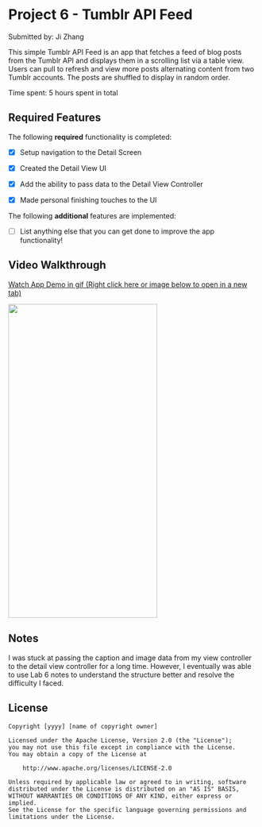 # Project 6 - Tumblr API Feed

Submitted by: Ji Zhang

This simple Tumblr API Feed is an app that fetches a feed of blog posts from the Tumblr API and displays them in a scrolling list via a table view. Users can pull to refresh and view more posts alternating content from two Tumblr accounts. The posts are shuffled to display in random order.

Time spent: 5 hours spent in total

## Required Features

The following **required** functionality is completed:

- [X] Setup navigation to the Detail Screen
- [X] Created the Detail View UI
- [X] Add the ability to pass data to the Detail View Controller
- [X] Made personal finishing touches to the UI


The following **additional** features are implemented:

- [ ] List anything else that you can get done to improve the app functionality!

## Video Walkthrough

<div>
    <a href="https://i.imgur.com/0cfWqXN.gif">
      <p>Watch App Demo in gif (Right click here or image below to open in a new tab)</p>
    </a>
    <a href="https://imgur.com/0cfWqXN">
      <img src="https://i.imgur.com/0cfWqXNt.gif" width="300" height="632">
    </a>
  </div>

## Notes

I was stuck at passing the caption and image data from my view controller to the detail view controller for a long time. However, I eventually was able to use Lab 6 notes to understand the structure better and resolve the difficulty I faced. 

## License

    Copyright [yyyy] [name of copyright owner]

    Licensed under the Apache License, Version 2.0 (the "License");
    you may not use this file except in compliance with the License.
    You may obtain a copy of the License at

        http://www.apache.org/licenses/LICENSE-2.0

    Unless required by applicable law or agreed to in writing, software
    distributed under the License is distributed on an "AS IS" BASIS,
    WITHOUT WARRANTIES OR CONDITIONS OF ANY KIND, either express or implied.
    See the License for the specific language governing permissions and
    limitations under the License.
